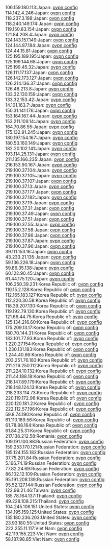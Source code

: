 106.159.180.113:Japan: [ovpn config](vpn/106_159_180_113.ovpn)  
114.142.4.246:Japan: [ovpn config](vpn/114_142_4_246.ovpn)  
118.237.3.188:Japan: [ovpn config](vpn/118_237_3_188.ovpn)  
118.240.149.174:Japan: [ovpn config](vpn/118_240_149_174.ovpn)  
119.150.83.154:Japan: [ovpn config](vpn/119_150_83_154.ovpn)  
121.84.208.4:Japan: [ovpn config](vpn/121_84_208_4.ovpn)  
124.143.157.149:Japan: [ovpn config](vpn/124_143_157_149.ovpn)  
124.144.87.184:Japan: [ovpn config](vpn/124_144_87_184.ovpn)  
124.44.15.81:Japan: [ovpn config](vpn/124_44_15_81.ovpn)  
125.195.189.195:Japan: [ovpn config](vpn/125_195_189_195.ovpn)  
125.199.144.68:Japan: [ovpn config](vpn/125_199_144_68.ovpn)  
125.199.45.32:Japan: [ovpn config](vpn/125_199_45_32.ovpn)  
126.111.17.137:Japan: [ovpn config](vpn/126_111_17_137.ovpn)  
126.142.173.127:Japan: [ovpn config](vpn/126_142_173_127.ovpn)  
126.214.136.37:Japan: [ovpn config](vpn/126_214_136_37.ovpn)  
126.48.213.8:Japan: [ovpn config](vpn/126_48_213_8.ovpn)  
133.32.130.159:Japan: [ovpn config](vpn/133_32_130_159.ovpn)  
133.32.153.42:Japan: [ovpn config](vpn/133_32_153_42.ovpn)  
14.101.163.7:Japan: [ovpn config](vpn/14_101_163_7.ovpn)  
150.31.141.176:Japan: [ovpn config](vpn/150_31_141_176.ovpn)  
153.164.167.44:Japan: [ovpn config](vpn/153_164_167_44.ovpn)  
153.211.109.14:Japan: [ovpn config](vpn/153_211_109_14.ovpn)  
164.70.86.55:Japan: [ovpn config](vpn/164_70_86_55.ovpn)  
175.132.91.245:Japan: [ovpn config](vpn/175_132_91_245.ovpn)  
180.197.154.167:Japan: [ovpn config](vpn/180_197_154_167.ovpn)  
180.53.160.149:Japan: [ovpn config](vpn/180_53_160_149.ovpn)  
182.20.102.141:Japan: [ovpn config](vpn/182_20_102_141.ovpn)  
193.114.25.131:Japan: [ovpn config](vpn/193_114_25_131.ovpn)  
211.135.166.235:Japan: [ovpn config](vpn/211_135_166_235.ovpn)  
216.153.90.167:Japan: [ovpn config](vpn/216_153_90_167.ovpn)  
219.100.37.104:Japan: [ovpn config](vpn/219_100_37_104.ovpn)  
219.100.37.105:Japan: [ovpn config](vpn/219_100_37_105.ovpn)  
219.100.37.107:Japan: [ovpn config](vpn/219_100_37_107.ovpn)  
219.100.37.13:Japan: [ovpn config](vpn/219_100_37_13.ovpn)  
219.100.37.177:Japan: [ovpn config](vpn/219_100_37_177.ovpn)  
219.100.37.182:Japan: [ovpn config](vpn/219_100_37_182.ovpn)  
219.100.37.19:Japan: [ovpn config](vpn/219_100_37_19.ovpn)  
219.100.37.31:Japan: [ovpn config](vpn/219_100_37_31.ovpn)  
219.100.37.49:Japan: [ovpn config](vpn/219_100_37_49.ovpn)  
219.100.37.51:Japan: [ovpn config](vpn/219_100_37_51.ovpn)  
219.100.37.55:Japan: [ovpn config](vpn/219_100_37_55.ovpn)  
219.100.37.58:Japan: [ovpn config](vpn/219_100_37_58.ovpn)  
219.100.37.86:Japan: [ovpn config](vpn/219_100_37_86.ovpn)  
219.100.37.87:Japan: [ovpn config](vpn/219_100_37_87.ovpn)  
219.100.37.96:Japan: [ovpn config](vpn/219_100_37_96.ovpn)  
39.111.153.16:Japan: [ovpn config](vpn/39_111_153_16.ovpn)  
43.233.21.135:Japan: [ovpn config](vpn/43_233_21_135.ovpn)  
59.136.226.18:Japan: [ovpn config](vpn/59_136_226_18.ovpn)  
59.86.35.138:Japan: [ovpn config](vpn/59_86_35_138.ovpn)  
60.122.90.45:Japan: [ovpn config](vpn/60_122_90_45.ovpn)  
61.44.175.120:Japan: [ovpn config](vpn/61_44_175_120.ovpn)  
106.250.39.231:Korea Republic of: [ovpn config](vpn/106_250_39_231.ovpn)  
110.15.2.128:Korea Republic of: [ovpn config](vpn/110_15_2_128.ovpn)  
112.165.183.127:Korea Republic of: [ovpn config](vpn/112_165_183_127.ovpn)  
112.220.30.58:Korea Republic of: [ovpn config](vpn/112_220_30_58.ovpn)  
118.39.207.130:Korea Republic of: [ovpn config](vpn/118_39_207_130.ovpn)  
119.192.79.130:Korea Republic of: [ovpn config](vpn/119_192_79_130.ovpn)  
121.66.44.75:Korea Republic of: [ovpn config](vpn/121_66_44_75.ovpn)  
125.134.216.60:Korea Republic of: [ovpn config](vpn/125_134_216_60.ovpn)  
175.209.13.17:Korea Republic of: [ovpn config](vpn/175_209_13_17.ovpn)  
180.70.144.31:Korea Republic of: [ovpn config](vpn/180_70_144_31.ovpn)  
183.101.77.93:Korea Republic of: [ovpn config](vpn/183_101_77_93.ovpn)  
1.220.27.154:Korea Republic of: [ovpn config](vpn/1_220_27_154.ovpn)  
1.230.131.183:Korea Republic of: [ovpn config](vpn/1_230_131_183.ovpn)  
1.244.40.66:Korea Republic of: [ovpn config](vpn/1_244_40_66.ovpn)  
203.251.76.183:Korea Republic of: [ovpn config](vpn/203_251_76_183.ovpn)  
211.216.250.112:Korea Republic of: [ovpn config](vpn/211_216_250_112.ovpn)  
211.224.10.132:Korea Republic of: [ovpn config](vpn/211_224_10_132.ovpn)  
211.44.188.18:Korea Republic of: [ovpn config](vpn/211_44_188_18.ovpn)  
218.147.89.179:Korea Republic of: [ovpn config](vpn/218_147_89_179.ovpn)  
218.148.124.13:Korea Republic of: [ovpn config](vpn/218_148_124_13.ovpn)  
218.233.114.73:Korea Republic of: [ovpn config](vpn/218_233_114_73.ovpn)  
220.119.172.96:Korea Republic of: [ovpn config](vpn/220_119_172_96.ovpn)  
220.120.181.2:Korea Republic of: [ovpn config](vpn/220_120_181_2.ovpn)  
222.112.57.196:Korea Republic of: [ovpn config](vpn/222_112_57_196.ovpn)  
59.8.74.190:Korea Republic of: [ovpn config](vpn/59_8_74_190.ovpn)  
61.110.189.56:Korea Republic of: [ovpn config](vpn/61_110_189_56.ovpn)  
61.78.88.164:Korea Republic of: [ovpn config](vpn/61_78_88_164.ovpn)  
61.84.25.31:Korea Republic of: [ovpn config](vpn/61_84_25_31.ovpn)  
217.138.212.58:Romania: [ovpn config](vpn/217_138_212_58.ovpn)  
109.191.100.88:Russian Federation: [ovpn config](vpn/109_191_100_88.ovpn)  
159.253.170.121:Russian Federation: [ovpn config](vpn/159_253_170_121.ovpn)  
185.124.155.182:Russian Federation: [ovpn config](vpn/185_124_155_182.ovpn)  
37.75.201.84:Russian Federation: [ovpn config](vpn/37_75_201_84.ovpn)  
5.166.74.19:Russian Federation: [ovpn config](vpn/5_166_74_19.ovpn)  
77.82.24.69:Russian Federation: [ovpn config](vpn/77_82_24_69.ovpn)  
86.102.12.109:Russian Federation: [ovpn config](vpn/86_102_12_109.ovpn)  
95.191.208.139:Russian Federation: [ovpn config](vpn/95_191_208_139.ovpn)  
95.52.127.144:Russian Federation: [ovpn config](vpn/95_52_127_144.ovpn)  
122.99.21.46:Taiwan: [ovpn config](vpn/122_99_21_46.ovpn)  
185.78.164.137:Thailand: [ovpn config](vpn/185_78_164_137.ovpn)  
49.228.108.215:Thailand: [ovpn config](vpn/49_228_108_215.ovpn)  
104.245.106.151:United States: [ovpn config](vpn/104_245_106_151.ovpn)  
134.195.159.125:United States: [ovpn config](vpn/134_195_159_125.ovpn)  
135.180.236.203:United States: [ovpn config](vpn/135_180_236_203.ovpn)  
23.93.180.55:United States: [ovpn config](vpn/23_93_180_55.ovpn)  
222.255.11.117:Viet Nam: [ovpn config](vpn/222_255_11_117.ovpn)  
42.119.155.223:Viet Nam: [ovpn config](vpn/42_119_155_223.ovpn)  
58.187.98.85:Viet Nam: [ovpn config](vpn/58_187_98_85.ovpn)  
